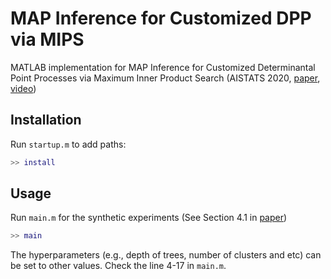 # MAP Inference for Customized DPP via MIPS

MATLAB implementation for MAP Inference for Customized Determinantal Point Processes via Maximum Inner Product Search (AISTATS 2020, [paper](http://proceedings.mlr.press/v108/han20b/han20b.pdf), [video](https://slideslive.com/38930205/map-inference-for-customized-determinantal-point-processes-via-maximum-inner-product-search?ref=speaker-16952-latest)) 

  ## Installation
Run ```startup.m``` to add paths:
```matlab
>> install
```

## Usage
Run ```main.m``` for the synthetic experiments (See Section 4.1 in [paper](http://proceedings.mlr.press/v108/han20b/han20b.pdf))
```matlab
>> main
```

The hyperparameters (e.g., depth of trees, number of clusters and etc) can be set to other values. Check the line 4-17 in ```main.m```.